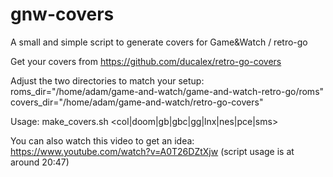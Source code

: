 # gnw-covers
A small and simple script to generate covers for Game&amp;Watch / retro-go

Get your covers from https://github.com/ducalex/retro-go-covers

Adjust the two directories to match your setup:
roms_dir="/home/adam/game-and-watch/game-and-watch-retro-go/roms"
covers_dir="/home/adam/game-and-watch/retro-go-covers"

Usage: make_covers.sh <col|doom|gb|gbc|gg|lnx|nes|pce|sms>

You can also watch this video to get an idea: https://www.youtube.com/watch?v=A0T26DZtXjw (script usage is at around 20:47)
